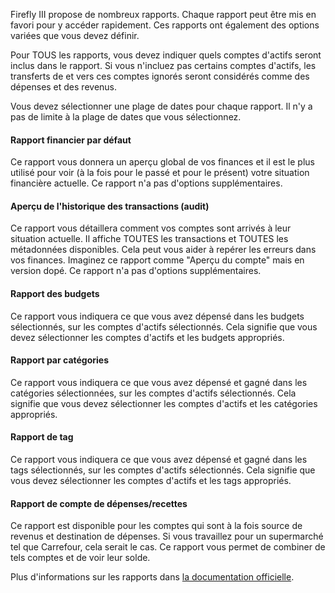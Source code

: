 Firefly III propose de nombreux rapports. Chaque rapport peut être mis en favori pour y accéder rapidement. Ces rapports ont également des options variées que vous devez définir.

Pour TOUS les rapports, vous devez indiquer quels comptes d'actifs seront inclus dans le rapport. Si vous n'incluez pas certains comptes d'actifs, les transferts de et vers ces comptes ignorés seront considérés comme des dépenses et des revenus.

Vous devez sélectionner une plage de dates pour chaque rapport. Il n'y a pas de limite à la plage de dates que vous sélectionnez.

#### Rapport financier par défaut

Ce rapport vous donnera un aperçu global de vos finances et il est le plus utilisé pour voir (à la fois pour le passé et pour le présent) votre situation financière actuelle. Ce rapport n'a pas d'options supplémentaires.

#### Aperçu de l'historique des transactions (audit)

Ce rapport vous détaillera comment vos comptes sont arrivés à leur situation actuelle. Il affiche TOUTES les transactions et TOUTES les métadonnées disponibles. Cela peut vous aider à repérer les erreurs dans vos finances. Imaginez ce rapport comme "Aperçu du compte" mais en version dopé. Ce rapport n'a pas d'options supplémentaires.

#### Rapport des budgets

Ce rapport vous indiquera ce que vous avez dépensé dans les budgets sélectionnés, sur les comptes d'actifs sélectionnés. Cela signifie que vous devez sélectionner les comptes d'actifs et les budgets appropriés.

#### Rapport par catégories

Ce rapport vous indiquera ce que vous avez dépensé et gagné dans les catégories sélectionnées, sur les comptes d'actifs sélectionnés. Cela signifie que vous devez sélectionner les comptes d'actifs et les catégories appropriés.

#### Rapport de tag

Ce rapport vous indiquera ce que vous avez dépensé et gagné dans les tags sélectionnés, sur les comptes d'actifs sélectionnés. Cela signifie que vous devez sélectionner les comptes d'actifs et les tags appropriés.

#### Rapport de compte de dépenses/recettes

Ce rapport est disponible pour les comptes qui sont à la fois source de revenus et destination de dépenses. Si vous travaillez pour un supermarché tel que Carrefour, cela serait le cas. Ce rapport vous permet de combiner de tels comptes et de voir leur solde.

Plus d'informations sur les rapports dans [la documentation officielle](https://firefly-iii.readthedocs.io/en/latest/advanced/reports.html).